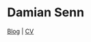# Damian Senn

<!--START_SECTION:waka-->
<!--END_SECTION:waka-->

[Blog](https://topaxi.codes/) |
[CV](https://cv.topaxi.ch/)
